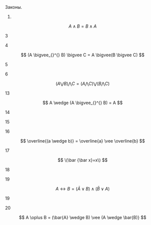 Законы.

1.

$$ A \wedge  B = B \wedge  A $$

3

4

$$ (A \bigvee_{}^{} B) \bigvee C = A \bigvee(B \bigvee C) $$

5

6

$$ (A \bigvee B) \bigwedge C=(A \bigwedge C) \bigvee (B \bigwedge C) $$

13

$$ A \wedge (A \bigvee_{}^{} B) = A $$

14 


15


16 

$$ \overline{(a \wedge b)} = \overline{a} \vee \overline{b} $$

17 

$$ \(\bar {\bar x}=x\) $$

18


19 

$$ A\leftrightarrow B=(\bar{A} {\vee } B)\wedge (\bar{B} \vee A) $$

19

20

$$ A \oplus B = (\bar{A} \wedge  B) \vee (A \wedge  \bar{B)} $$
